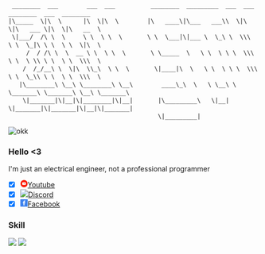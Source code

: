  ```
  ________  ___        ___  ___          ________  _________  ___  ___  ________  ___  ________     
|\_____  \|\  \      |\  \|\  \        |\   ____\|\___   ___\\  \|\  \|\   ___ \|\  \|\   __  \    
  \|___/  /\ \  \     \ \  \ \  \       \ \  \___|\|___ \  \_\ \  \\\  \ \  \_|\ \ \  \ \  \|\  \   
      /  / /\ \  \  __ \ \  \ \  \       \ \_____  \   \ \  \ \ \  \\\  \ \  \ \\ \ \  \ \  \\\  \  
     /  /_/__\ \  \|\  \\_\  \ \  \       \|____|\  \   \ \  \ \ \  \\\  \ \  \_\\ \ \  \ \  \\\  \ 
    |\________\ \__\ \________\ \__\        ____\_\  \   \ \__\ \ \_______\ \_______\ \__\ \_______\
     \|_______|\|__|\|________|\|__|       |\_________\   \|__|  \|_______|\|_______|\|__|\|_______|
                                           \|_________|
 
```
![okk](./Assets/blink_of_an_eye_42f4ce-ezgif.com-video-to-gif-converter.gif)
### Hello <3
I'm just an electrical engineer, not a professional programmer
- [x] [<img src="./Assets/ok2.gif" width="15"/>](./Assets/ok2.gif)[Youtube](https://www.youtube.com/@ZijiNightcore)
- [x] [<img src="./Assets/Discord.gif" width="15"/>](./Assets/Discord.gif)[Discord](https://discord.com/invite/zaskhD7PTW)
- [x] [<img src="./Assets/Favebook.gif" width="15"/>](./Assets/Favebook.gif)[Facebook](https://www.facebook.com/Ziji.Pia)
### Skill
<img src="https://skillicons.dev/icons?i=ae,blender,c,cpp,js,ts,mongodb&theme=dark" />
<img src = "https://github-readme-stats.vercel.app/api/top-langs?username=zijipia&theme=dark&hide_border=true"/>
